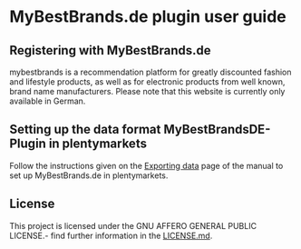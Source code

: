 
# MyBestBrands.de plugin user guide

<div class="container-toc"></div>

## Registering with MyBestBrands.de

mybestbrands is a recommendation platform for greatly discounted fashion and lifestyle products, as well as for electronic products from well known, brand name manufacturers. Please note that this website is currently only available in German.

## Setting up the data format MyBestBrandsDE-Plugin in plentymarkets

Follow the instructions given on the [Exporting data](https://www.plentymarkets.co.uk/manual/data-exchange/exporting-data/#4) page of the manual to set up MyBestBrands.de in plentymarkets.

## License

This project is licensed under the GNU AFFERO GENERAL PUBLIC LICENSE.- find further information in the [LICENSE.md](https://github.com/plentymarkets/plugin-elastic-export-rakuten-de/blob/master/LICENSE.md).
